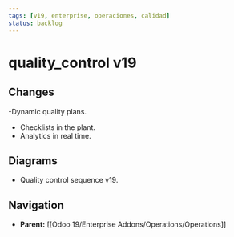 ```yaml
---
tags: [v19, enterprise, operaciones, calidad]
status: backlog
---
```

# quality_control v19

## Changes
-Dynamic quality plans.
- Checklists in the plant.
- Analytics in real time.

## Diagrams
- Quality control sequence v19.






## Navigation
- **Parent:** [[Odoo 19/Enterprise Addons/Operations/Operations]]
